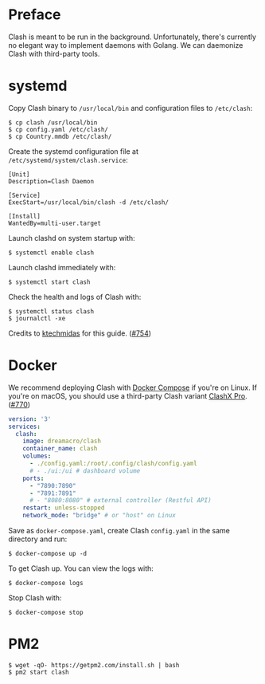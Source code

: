 # Preface
Clash is meant to be run in the background. Unfortunately, there's currently no elegant way to implement daemons with Golang. We can daemonize Clash with third-party tools.

# systemd
Copy Clash binary to `/usr/local/bin` and configuration files to `/etc/clash`:
```
$ cp clash /usr/local/bin
$ cp config.yaml /etc/clash/
$ cp Country.mmdb /etc/clash/
```

Create the systemd configuration file at `/etc/systemd/system/clash.service`:
```
[Unit]
Description=Clash Daemon

[Service]
ExecStart=/usr/local/bin/clash -d /etc/clash/

[Install]
WantedBy=multi-user.target
```

Launch clashd on system startup with:
```
$ systemctl enable clash
```

Launch clashd immediately with:
```
$ systemctl start clash
```

Check the health and logs of Clash with:
```
$ systemctl status clash
$ journalctl -xe
```

Credits to [ktechmidas](https://github.com/ktechmidas) for this guide. ([#754](https://github.com/Dreamacro/clash/issues/754))

# Docker
We recommend deploying Clash with [Docker Compose](https://docs.docker.com/compose/) if you're on Linux. If you're on macOS, you should use a third-party Clash variant [ClashX Pro](https://install.appcenter.ms/users/clashx/apps/clashx-pro/distribution_groups/public). ([#770](https://github.com/Dreamacro/clash/issues/770#issuecomment-650951876))

```yaml
version: '3'
services:
  clash:
    image: dreamacro/clash
    container_name: clash
    volumes:
      - ./config.yaml:/root/.config/clash/config.yaml
      # - ./ui:/ui # dashboard volume
    ports:
      - "7890:7890"
      - "7891:7891"
      # - "8080:8080" # external controller (Restful API)
    restart: unless-stopped
    network_mode: "bridge" # or "host" on Linux
```

Save as `docker-compose.yaml`, create Clash `config.yaml` in the same directory and run:

```
$ docker-compose up -d
```
 
To get Clash up. You can view the logs with:

```
$ docker-compose logs
```

Stop Clash with:

```
$ docker-compose stop
```

# PM2
```
$ wget -qO- https://getpm2.com/install.sh | bash
$ pm2 start clash
```
